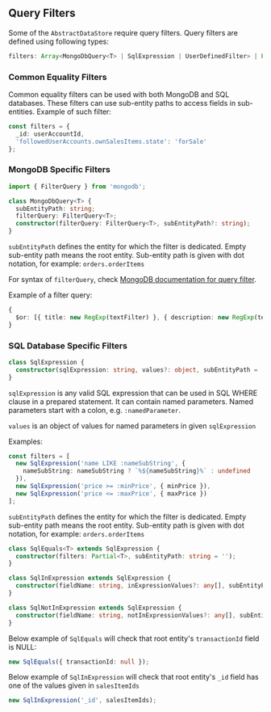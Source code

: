 ## Query Filters

Some of the `AbstractDataStore` require query filters.
Query filters are defined using following types:

```ts
filters: Array<MongoDbQuery<T> | SqlExpression | UserDefinedFilter> | Partial<T> | object
```

### Common Equality Filters

Common equality filters can be used with both MongoDB and SQL databases.
These filters can use sub-entity paths to access fields in sub-entities.
Example of such filter:

```ts
const filters = {
  _id: userAccountId,
  'followedUserAccounts.ownSalesItems.state': 'forSale'
};
```

### MongoDB Specific Filters

```ts
import { FilterQuery } from 'mongodb';

class MongoDbQuery<T> {
  subEntityPath: string;
  filterQuery: FilterQuery<T>;
  constructor(filterQuery: FilterQuery<T>, subEntityPath?: string);
}
```

`subEntityPath` defines the entity for which the filter is dedicated.
Empty sub-entity path means the root entity.
Sub-entity path is given with dot notation, for example: `orders.orderItems`

For syntax of `filterQuery`, check [MongoDB documentation for query filter](https://docs.mongodb.com/manual/tutorial/query-documents/).

Example of a filter query:

```ts
{
  $or: [{ title: new RegExp(textFilter) }, { description: new RegExp(textFilter) }];
}
```

### SQL Database Specific Filters

```ts
class SqlExpression {
  constructor(sqlExpression: string, values?: object, subEntityPath = '');
}
```

`sqlExpression` is any valid SQL expression that can be used in SQL WHERE clause in a prepared statement.
It can contain named parameters. Named parameters start with a colon, e.g. `:namedParameter`.

`values` is an object of values for named parameters in given `sqlExpression`

Examples:

```ts
const filters = [
  new SqlExpression('name LIKE :nameSubString', {
    nameSubString: nameSubString ? `%${nameSubString}%` : undefined
  }),
  new SqlExpression('price >= :minPrice', { minPrice }),
  new SqlExpression('price <= :maxPrice', { maxPrice })
];
```

`subEntityPath` defines the entity for which the filter is dedicated.
Empty sub-entity path means the root entity.
Sub-entity path is given with dot notation, for example: `orders.orderItems`

```ts
class SqlEquals<T> extends SqlExpression {
  constructor(filters: Partial<T>, subEntityPath: string = '');
}

class SqlInExpression extends SqlExpression {
  constructor(fieldName: string, inExpressionValues?: any[], subEntityPath = '', fieldExpression?: string);
}

class SqlNotInExpression extends SqlExpression {
  constructor(fieldName: string, notInExpressionValues?: any[], subEntityPath = '', fieldExpression?: string);
}
```

Below example of `SqlEquals` will check that root entity's `transactionId` field is NULL:

```ts
new SqlEquals({ transactionId: null });
```

Below example of `SqlInExpression` will check that root entity's `_id` field has one of the values given in `salesItemIds`

```ts
new SqlInExpression('_id', salesItemIds);
```
